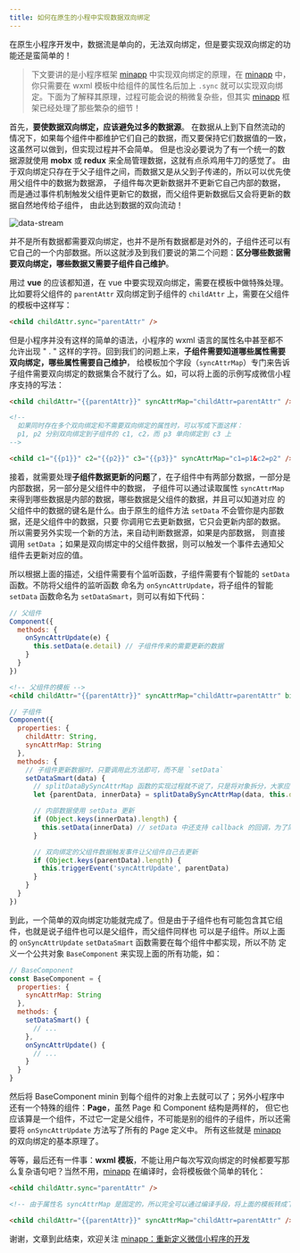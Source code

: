 ```yaml
---
title: 如何在原生的小程中实现数据双向绑定
---
```


在原生小程序开发中，数据流是单向的，无法双向绑定，但是要实现双向绑定的功能还是蛮简单的！


> 下文要讲的是小程序框架 [minapp][minapp] 中实现双向绑定的原理，在 [minapp][minapp] 中，你只需要在 wxml 模板中给组件的属性名后加上 `.sync` 就可以实现双向绑定。下面为了解释其原理，过程可能会说的稍微复杂些，但其实 [minapp][minapp] 框架已经处理了那些繁杂的细节！


首先，**要使数据双向绑定，应该避免过多的数据源**。
在数据从上到下自然流动的情况下，如果每个组件中都维护它们自己的数据，而又要保持它们数据值的一致，这虽然可以做到，但实现过程并不会简单。
但是也没必要说为了有一个统一的数据源就使用 **mobx** 或 **redux** 来全局管理数据，这就有点杀鸡用牛刀的感觉了。
由于双向绑定只存在于父子组件之间，而数据又是从父到子传递的，所以可以优先使用父组件中的数据为数据源，
子组件每次更新数据并不更新它自己内部的数据，而是通过事件机制触发父组件更新它的数据，而父组件更新数据后又会将更新的数据自然地传给子组件，
由此达到数据的双向流动！

![data-stream](https://n1image.hjfile.cn/res7/2018/03/09/7b2b06c970055559fc6181d55b51c57a.png)


并不是所有数据都需要双向绑定，也并不是所有数据都是对外的，子组件还可以有它自己的一个内部数据。所以这就涉及到我们要说的第二个问题：**区分哪些数据需要双向绑定，哪些数据又需要子组件自己维护**。

用过 **vue** 的应该都知道，在 vue 中要实现双向绑定，需要在模板中做特殊处理。比如要将父组件的 `parentAttr` 双向绑定到子组件的 `childAttr` 上，需要在父组件的模板中这样写：

```html
<child childAttr.sync="parentAttr" />
```

但是小程序并没有这样的简单的语法，小程序的 wxml 语言的属性名中甚至都不允许出现 " . " 这样的字符。回到我们的问题上来，**子组件需要知道哪些属性需要双向绑定，哪些属性需要自己维护**，
给模板加个字段（`syncAttrMap`）专门来告诉子组件需要双向绑定的数据集合不就行了么。如，可以将上面的示例写成微信小程序支持的写法：

```html
<child childAttr="{{parentAttr}}" syncAttrMap="childAttr=parentAttr" />

<!--
  如果同时存在多个双向绑定和不需要双向绑定的属性时，可以写成下面这样：
  p1, p2 分别双向绑定到子组件的 c1, c2，而 p3 单向绑定到 c3 上
-->

<child c1="{{p1}}" c2="{{p2}}" c3="{{p3}}" syncAttrMap="c1=p1&c2=p2" />
```


接着，就需要处理**子组件数据更新的问题**了，在子组件中有两部分数据，一部分是内部数据，另一部分是父组件中的数据，
子组件可以通过读取属性 `syncAttrMap` 来得到哪些数据是内部的数据，哪些数据是父组件的数据，并且可以知道对应
的父组件中的数据的键名是什么。由于原生的组件方法 `setData` 不会管你是内部数据，还是父组件中的数据，只要
你调用它去更新数据，它只会更新内部的数据。所以需要另外实现一个新的方法，来自动判断数据源，如果是内部数据，
则直接调用 `setData` ；如果是双向绑定中的父组件数据，则可以触发一个事件去通知父组件去更新对应的值。

所以根据上面的描述，父组件需要有个监听函数，子组件需要有个智能的 `setData` 函数。不防将父组件的监听函数
命名为 `onSyncAttrUpdate`，将子组件的智能 `setData` 函数命名为 `setDataSmart`，则可以有如下代码：


```js
// 父组件
Component({
  methods: {
    onSyncAttrUpdate(e) {
      this.setData(e.detail) // 子组件传来的需要更新的数据
    }
  }
})

```

```html
<!-- 父组件的模板 -->
<child childAttr="{{parentAttr}}" syncAttrMap="childAttr=parentAttr" bind:syncAttrUpdate="onSyncAttrUpdate" />
```

```js
// 子组件
Component({
  properties: {
    childAttr: String,
    syncAttrMap: String
  },
  methods: {
    // 子组件更新数据时，只要调用此方法即可，而不是 `setData`
    setDataSmart(data) {
      // splitDataBySyncAttrMap 函数的实现过程就不说了，只是将对象拆分，大家应该都能实现
      let {parentData, innerData} = splitDataBySyncAttrMap(data, this.data.syncAttrMap)

      // 内部数据使用 setData 更新
      if (Object.keys(innerData).length) {
        this.setData(innerData) // setData 中还支持 callback 的回调，为了简化代码，这里不讨论
      }

      // 双向绑定的父组件数据触发事件让父组件自己去更新
      if (Object.keys(parentData).length) {
        this.triggerEvent('syncAttrUpdate', parentData)
      }
    }
  }
})

```

到此，一个简单的双向绑定功能就完成了。但是由于子组件也有可能包含其它组件，也就是说子组件也可以是父组件，而父组件同样也
可以是子组件。所以上面的 `onSyncAttrUpdate` `setDataSmart` 函数需要在每个组件中都实现，所以不防
定义一个公共对象 `BaseComponent` 来实现上面的所有功能，如：

```js
// BaseComponent
const BaseComponent = {
  properties: {
    syncAttrMap: String
  },
  methods: {
    setDataSmart() {
      // ...
    },
    onSyncAttrUpdate() {
      // ...
    }
  }
}
```

然后将 BaseComponent minin 到每个组件的对象上去就可以了；另外小程序中还有一个特殊的组件：**Page**，虽然 Page 和 Component 结构是两样的，
但它也应该算是一个组件，不过它一定是父组件，不可能是别的组件的子组件，所以还需要将 `onSyncAttrUpdate` 方法写了所有的 Page 定义中。
所有这些就是 [minapp][minapp] 的双向绑定的基本原理了。


等等，最后还有一件事：**wxml 模板**，不能让用户每次写双向绑定的时候都要写那么复杂语句吧？当然不用，[minapp][minapp] 在编译时，会将模板做个简单的转化：

```html
<child childAttr.sync="parentAttr" />

<!-- 由于属性名 syncAttrMap 是固定的，所以完全可以通过编译手段，将上面的模板转成下面这个模板 -->

<child childAttr="{{parentAttr}}" syncAttrMap="childAttr=parentAttr" />
```


谢谢，文章到此结束，欢迎关注 [minapp：重新定义微信小程序的开发][minapp]


[minapp]: https://github.com/qiu8310/minapp
